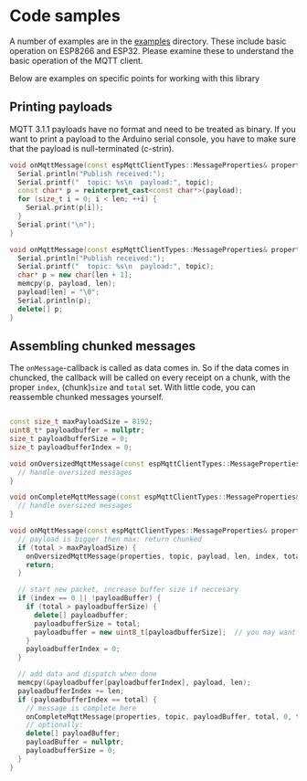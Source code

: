 # Code samples

A number of examples are in the [examples](/examples) directory. These include basic operation on ESP8266 and ESP32. Please examine these to understand the basic operation of the MQTT client.

Below are examples on specific points for working with this library

## Printing payloads

MQTT 3.1.1 payloads have no format and need to be treated as binary. If you want to print a payload to the Arduino serial console, you have to make sure that the payload is null-terminated (c-strin).

```cpp
void onMqttMessage(const espMqttClientTypes::MessageProperties& properties, const char* topic, const uint8_t* payload, size_t len, size_t index, size_t total) {
  Serial.println("Publish received:");
  Serial.printf("  topic: %s\n  payload:", topic);
  const char* p = reinterpret_cast<const char*>(payload);
  for (size_t i = 0; i < len; ++i) {
    Serial.print(p[i]);
  }
  Serial.print("\n");
}
```

```cpp
void onMqttMessage(const espMqttClientTypes::MessageProperties& properties, const char* topic, const uint8_t* payload, size_t len, size_t index, size_t total) {
  Serial.println("Publish received:");
  Serial.printf("  topic: %s\n  payload:", topic);
  char* p = new char[len + 1];
  memcpy(p, payload, len);
  payload[len] = "\0";
  Serial.println(p);
  delete[] p;
}
```

## Assembling chunked messages

The `onMessage`-callback is called as data comes in. So if the data comes in chuncked, the callback will be called on every receipt on a chunk, with the proper `index`, (chunk)`size` and `total` set. With little code, you can reassemble chunked messages yourself.

```cpp

const size_t maxPayloadSize = 8192;
uint8_t* payloadbuffer = nullptr;
size_t payloadbufferSize = 0;
size_t payloadbufferIndex = 0;

void onOversizedMqttMessage(const espMqttClientTypes::MessageProperties& properties, const char* topic, const uint8_t* payload, size_t len, size_t index, size_t total) {
  // handle oversized messages
}

void onCompleteMqttMessage(const espMqttClientTypes::MessageProperties& properties, const char* topic, const uint8_t* payload, size_t len, size_t index, size_t total) {
  // handle oversized messages
}

void onMqttMessage(const espMqttClientTypes::MessageProperties& properties, const char* topic, const uint8_t* payload, size_t len, size_t index, size_t total) {
  // payload is bigger then max: return chunked
  if (total > maxPayloadSize) {
    onOversizedMqttMessage(properties, topic, payload, len, index, total);
    return;
  }

  // start new packet, increase buffer size if neccesary
  if (index == 0 || !payloadBuffer) {
    if (total > payloadbufferSize) {
      delete[] payloadbuffer;
      payloadbufferSize = total;
      payloadbuffer = new uint8_t[payloadbufferSize];  // you may want to check for nullptr after this operation
    }
    payloadbufferIndex = 0;
  }

  // add data and dispatch when done
  memcpy(&payloadbuffer[payloadbufferIndex], payload, len);
  payloadbufferIndex += len;
  if (payloadbufferIndex == total) {
    // message is complete here
    onCompleteMqttMessage(properties, topic, payloadBuffer, total, 0, total);
    // optionally:
    delete[] payloadBuffer;
    payloadBuffer = nullptr;
    payloadbufferSize = 0;
  }
}
```
